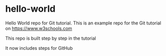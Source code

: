 # hello-world
Hello World repo for Git tutorial.
This is an example repo for the Git tutorial on https://www.w3schools.com

This repo is built step by step in the tutorial

It now includes steps for GitHub
